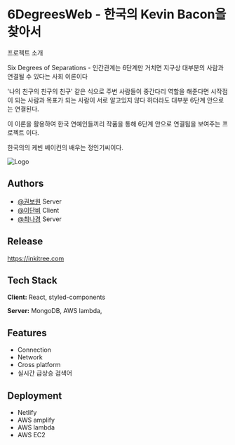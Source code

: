 
# 6DegreesWeb - 한국의 Kevin Bacon을 찾아서

프로젝트 소개

Six Degrees of Separations - 인간관계는 6단계만 거치면 지구상 대부분의 사람과 연결될 수 있다는 사회 이론이다

'나의 친구의 친구의 친구' 같은 식으로 주변 사람들이 중간다리 역할을 해준다면 시작점이 되는 사람과 목표가 되는 사람이 서로 알고있지 않다 하더라도 대부분 6단계 안으로는 연결된다.

이 이론을 활용하여 한국 연예인들끼리 작품을 통해 6단계 안으로 연결됨을 보여주는 프로젝트 이다.

한국의의 케빈 베이컨의 배우는 정인기씨이다.


![Logo](https://inkitree.com/static/media/inki.eb8ba40088a791313441.png)

## Authors

- [@권보원](https://www.github.com/kwonbowon) Server
- [@이단비](https://www.github.com/kwonbowon) Client
- [@최나경](https://www.github.com/kwonbowon) Server

## Release
https://inkitree.com
## Tech Stack

**Client:** React, styled-components


**Server:** MongoDB, AWS lambda, 


## Features

- Connection
- Network
- Cross platform
- 실시간 급상승 검색어

## Deployment

- Netlify
- AWS amplify
- AWS lambda
- AWS EC2

